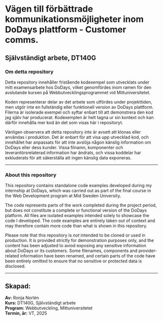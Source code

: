 # Vägen till förbättrade kommunikationsmöjligheter inom DoDays plattform - Customer comms.

## Självständigt arbete, DT140G

### Om detta repository

Detta repository innehåller fristående kodexempel som utvecklats under mitt examensarbete hos DoDays, vilket genomfördes inom ramen för den avslutande kursen på Webbutvecklingsprogrammet vid Mittuniversitetet.

Koden representerar delar av det arbete som utfördes under projekttiden, men utgör inte en fullständig eller funktionell version av DoDays plattform. Filerna är isolerade exempel och syftar enbart till att demonstrera den kod jag själv har producerat. Kodexemplen är helt tagna ur sin kontext och kan därför innehålla mer kod än det som visas här i repositoryt.

Vänligen observera att detta repository _inte_ är avsett att klonas eller användas i produktion. Det är enbart för att visa upp utvecklad kod, och innehållet har anpassats för att inte avslöja någon känslig information om DoDays eller dess kunder. Vissa filnamn, komponenter och leverantörsrelaterad information har ändrats, och vissa koddelar har exkluderats för att säkerställa att ingen känslig data exponeras.

---

### About this repository

This repository contains standalone code examples developed during my internship at DoDays, which was carried out as part of the final course in the Web Development program at Mid Sweden University.

The code represents parts of the work completed during the project period, but does not constitute a complete or functional version of the DoDays platform. All files are isolated examples intended solely to showcase the code I developed. The code examples are entirely taken out of context and may therefore contain more code than what is shown in this repository.

Please note that this repository is _not_ intended to be cloned or used in production. It is provided strictly for demonstration purposes only, and the content has been adjusted to aviod exposing any sensitive information about DoDays or its customers. Some filenames, components and provider-related information have been renamed, and certain parts of the code have been entirely omitted to ensure that no sensitive or protected data is disclosed.

---

## Skapad:

**Av:** Ronja Norlén  
**Kurs:** DT140G, Självständigt arbete  
**Program:** Webbutveckling, Mittuniversitetet  
**Termin, år:** VT, 2025
